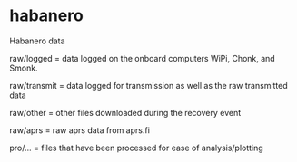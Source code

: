 # habanero
Habanero data

raw/logged   = data logged on the onboard computers WiPi, Chonk, and Smonk.

raw/transmit = data logged for transmission as well as the raw transmitted data

raw/other    = other files downloaded during the recovery event

raw/aprs     = raw aprs data from aprs.fi

pro/...    = files that have been processed for ease of analysis/plotting
